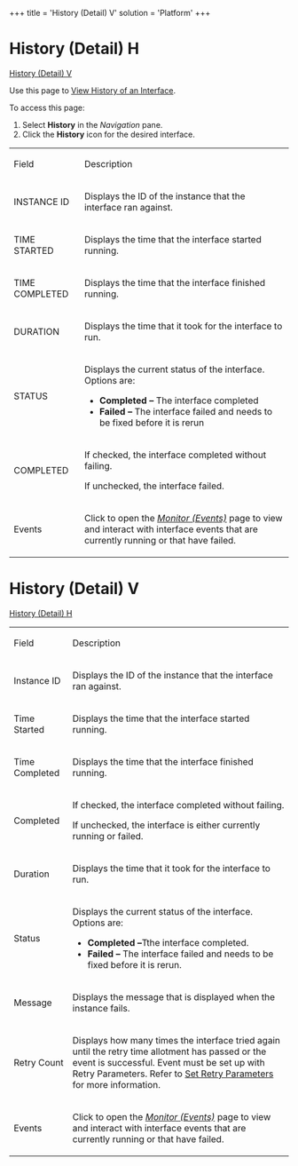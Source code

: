 +++
title = 'History (Detail) V'
solution = 'Platform'
+++

# <span id="HistoryDetailH"></span> History (Detail) H

[History (Detail) V](#_History_\(Detail\)_V)

<div class="use">

Use this page to [View History of an
Interface](../Use_Cases/View_History_of_an_Interface.htm).

</div>

To access this page:

1.  Select **History** in the *Navigation* pane.
2.  Click the **History** icon for the desired interface.

<table>
<tbody>
<tr class="odd">
<td><p>Field</p></td>
<td><p>Description</p></td>
</tr>
<tr class="even">
<td><p>INSTANCE ID</p></td>
<td><p>Displays the ID of the instance that the interface ran against.</p></td>
</tr>
<tr class="odd">
<td><p>TIME STARTED</p></td>
<td><p>Displays the time that the interface started running.</p></td>
</tr>
<tr class="even">
<td><p>TIME COMPLETED</p></td>
<td><p>Displays the time that the interface finished running.</p></td>
</tr>
<tr class="odd">
<td><p>DURATION</p></td>
<td><p>Displays the time that it took for the interface to run.</p></td>
</tr>
<tr class="even">
<td><p>STATUS</p></td>
<td><p>Displays the current status of the interface. Options are:</p>
<ul>
<li><strong>Completed –</strong> The interface completed</li>
<li><strong>Failed –</strong> The interface failed and needs to be fixed before it is rerun</li>
</ul></td>
</tr>
<tr class="odd">
<td><p>COMPLETED</p></td>
<td><p>If checked, the interface completed without failing.</p>
<p>If unchecked, the interface failed.</p></td>
</tr>
<tr class="even">
<td><p>Events</p></td>
<td><p>Click to open the <em><a href="Monitor_Events.htm">Monitor (Events)</a></em> page to view and interact with interface events that are currently running or that have failed.</p></td>
</tr>
</tbody>
</table>

<span id="_History_(Detail)_V"></span>

# History (Detail) V

[History (Detail) H](#HistoryDetailH)

<table>
<tbody>
<tr class="odd">
<td><p>Field</p></td>
<td><p>Description</p></td>
</tr>
<tr class="even">
<td><p>Instance ID</p></td>
<td><p>Displays the ID of the instance that the interface ran against.</p></td>
</tr>
<tr class="odd">
<td><p>Time Started</p></td>
<td><p>Displays the time that the interface started running.</p></td>
</tr>
<tr class="even">
<td><p>Time Completed</p></td>
<td><p>Displays the time that the interface finished running.</p></td>
</tr>
<tr class="odd">
<td><p>Completed</p></td>
<td><p>If checked, the interface completed without failing.</p>
<p>If unchecked, the interface is either currently running or failed.</p></td>
</tr>
<tr class="even">
<td><p>Duration</p></td>
<td><p>Displays the time that it took for the interface to run.</p></td>
</tr>
<tr class="odd">
<td><p>Status</p></td>
<td><p>Displays the current status of the interface. Options are:</p>
<ul>
<li><strong>Completed –</strong>Tthe interface completed.</li>
<li><strong>Failed –</strong> The interface failed and needs to be fixed before it is rerun.</li>
</ul></td>
</tr>
<tr class="even">
<td><p>Message</p></td>
<td><p>Displays the message that is displayed when the instance fails.</p></td>
</tr>
<tr class="odd">
<td><p>Retry Count</p></td>
<td><p>Displays how many times the interface tried again until the retry time allotment has passed or the event is successful. Event must be set up with Retry Parameters. Refer to <a href="../Use_Cases/Set_Retry_Parameters.htm">Set Retry Parameters</a> for more information.</p></td>
</tr>
<tr class="even">
<td><p>Events</p></td>
<td><p>Click to open the <em><a href="Monitor_Events.htm">Monitor (Events)</a></em> page to view and interact with interface events that are currently running or that have failed.</p></td>
</tr>
</tbody>
</table>
